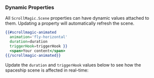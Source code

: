 ### Dynamic Properties

All `ScrollMagic.Scene` properties can have dynamic values attached to them. Updating a property will automatically refresh the scene.

```hbs
{{#scrollmagic-animated
  animation='fly-horizontal'
  duration=duration
  triggerHook=triggerHook }}
  <span>Your content</span>
{{/scrollmagic-animated}}
```

Update the `duration` and `triggerHook` values below to see how the spaceship scene is affected in real-time:
